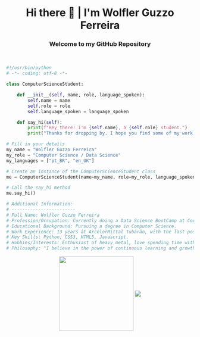 <h1 align="center">Hi there 👋 | I'm Wolfler Guzzo Ferreira</h1>
<h3 align="center">Welcome to my GitHub Repository</h3>
<br>

```python
#!/usr/bin/python
# -*- coding: utf-8 -*-

class ComputerScienceStudent:

    def __init__(self, name, role, language_spoken):
        self.name = name
        self.role = role
        self.language_spoken = language_spoken

    def say_hi(self):
        print(f"Hey there! I'm {self.name}, a {self.role} student.")
        print("Thanks for dropping by. I hope you find some of my work interesting.")

# Fill in your details
my_name = "Wolfler Guzzo Ferreira"
my_role = "Computer Science / Data Science"
my_languages = ["pt_BR", "en_UK"]

# Create an instance of the ComputerScienceStudent class
me = ComputerScienceStudent(name=my_name, role=my_role, language_spoken=my_languages)

# Call the say_hi method
me.say_hi()

# Additional Information:
# ------------------------
# Full Name: Wolfler Guzzo Ferreira
# Profession/Occupation: Currently doing a Data Science BootCamp at Cogramar. Studying Computer Science at Estacio de Sa.
# Educational Background: Pursuing a degree in Computer Science.
# Work Experience: 13 years at ArcelorMittal Tubarão, with the last position being Operations Supervisor at the Briquetting plant.
# Key Skills: Python, CSS3, HTML5, Javascript.
# Hobbies/Interests: Enthusiast of heavy metal, love spending time with family, and enjoy programming in Python.
# Philosophy: "I believe in the power of continuous learning and growth..."
```





<!-- 
```python
#!/usr/bin/python
# -*- coding: utf-8 -*-


class ComputerScienceStudent:

    def __init__(self):
        self.name = "Wolfler Guzzo Ferreira"
        self.role = "Computer Science / Data Science"
        self.language_spoken = ["pt_BR", "en_UK"]

    def say_hi(self):
        print("Thanks for dropping by. I hope you find some of my work interesting.")


me = ComputerScienceStudent()
me.say_hi()
``` -->

<p align="center">
  <img height=200 align="center" src="https://github-readme-stats.vercel.app/api/top-langs?username=wolflergf&layout=compact&langs_count=8&card_width=320&theme=apprentice"/>
  <img align="center" src="https://github-readme-stats.vercel.app/api?username=wolflergf&show_icons=true&theme=apprentice&layout=compact"/>
</p>




<!--
**wolflergf/wolflergf** is a ✨ _special_ ✨ repository because its `README.md` (this file) appears on your GitHub profile.

Here are some ideas to get you started:

- 🔭 I’m currently working on ...
- 🌱 I’m currently learning ...
- 👯 I’m looking to collaborate on ...
- 🤔 I’m looking for help with ...
- 💬 Ask me about ...
- 📫 How to reach me: ...
- 😄 Pronouns: ...
- ⚡ Fun fact: ...
-->
